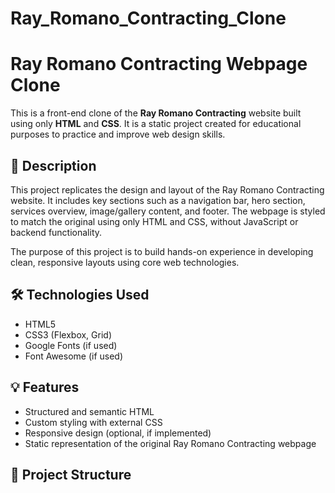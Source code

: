 # Ray_Romano_Contracting_Clone
# Ray Romano Contracting Webpage Clone

This is a front-end clone of the **Ray Romano Contracting** website built using only **HTML** and **CSS**. It is a static project created for educational purposes to practice and improve web design skills.

## 📄 Description

This project replicates the design and layout of the Ray Romano Contracting website. It includes key sections such as a navigation bar, hero section, services overview, image/gallery content, and footer. The webpage is styled to match the original using only HTML and CSS, without JavaScript or backend functionality.

The purpose of this project is to build hands-on experience in developing clean, responsive layouts using core web technologies.

## 🛠️ Technologies Used

- HTML5
- CSS3 (Flexbox, Grid)
- Google Fonts (if used)
- Font Awesome (if used)

## 💡 Features

- Structured and semantic HTML
- Custom styling with external CSS
- Responsive design (optional, if implemented)
- Static representation of the original Ray Romano Contracting webpage

## 📂 Project Structure


